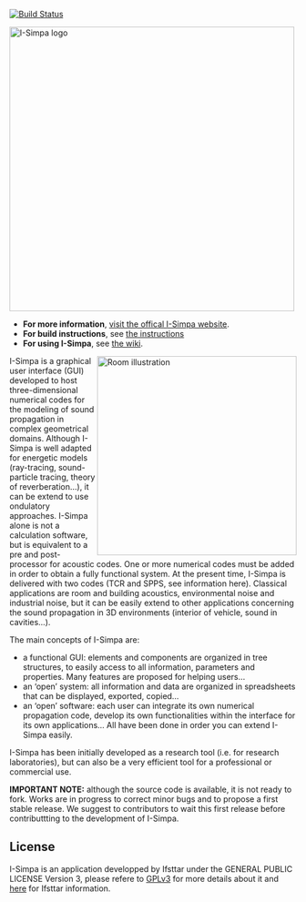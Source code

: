 
[![Build Status](https://travis-ci.org/Ifsttar/I-Simpa.svg?branch=master)](https://travis-ci.org/Ifsttar/I-Simpa)

<IMG SRC="http://i-simpa.ifsttar.fr/typo3temp/pics/b06522ab44.jpg" WIDTH=500 ALT="I-Simpa logo" TITLE="I-Simpa logo">

* **For more information**, [visit the offical I-Simpa website](http://i-simpa.ifsttar.fr).
* **For build instructions**, see [the instructions](https://github.com/Ifsttar/I-Simpa/blob/master/Docs/Building.md)
* **For using I-Simpa**, see [the wiki](http://i-simpa-wiki.readthedocs.io/en/latest/).

<IMG ALIGN="right" SRC="https://raw.githubusercontent.com/Ifsttar/I-Simpa/master/Docs/images/wiki%20pictures/illustration_i_simpa_room-Home_page.png" WIDTH=350 ALT="Room illustration" TITLE="Room illustration">

I-Simpa is a graphical user interface (GUI) developed to host three-dimensional numerical codes for the modeling of sound propagation
in complex geometrical domains. Although I-Simpa is well adapted for energetic models (ray-tracing, sound-particle tracing, theory of
reverberation…), it can be extend to use ondulatory approaches.
I-Simpa alone is not a calculation software, but is equivalent to a pre and post-processor for acoustic codes. One or more numerical
codes must be added in order to obtain a fully functional system. At the present time, I-Simpa is delivered with two codes
(TCR and SPPS, see information here).
Classical applications are room and building acoustics, environmental noise and industrial noise, but it can be easily extend to other
applications concerning the sound propagation in 3D environments (interior of vehicle, sound in cavities…).

The main concepts of I-Simpa are:

* a functional GUI: elements and components are organized in tree structures, to easily access to all information, parameters and
properties. Many features are proposed for helping users…
* an ‘open’ system: all information and data are organized in spreadsheets that can be displayed, exported, copied…
* an ‘open’ software: each user can integrate its own numerical propagation code, develop its own functionalities within the interface
for its own applications… All have been done in order you can extend I-Simpa easily. 


I-Simpa has been initially developed as a research tool (i.e. for research laboratories), but can also be a very efficient tool for a professional or commercial use.

**IMPORTANT NOTE:** although the source code is available, it is not ready to fork. Works are in progress to correct minor bugs and to propose a first stable release. We suggest to contributors to wait this first release before contributtting to the development of I-Simpa.

## **License**

I-Simpa is an application developped by Ifsttar under the GENERAL PUBLIC LICENSE Version 3, please refere to [GPLv3](https://github.com/Ifsttar/I-Simpa/blob/master/LICENSE.md) for more details about it and [here](https://github.com/Ifsttar/I-Simpa/blob/master/Docs/License.txt) for Ifsttar information.
